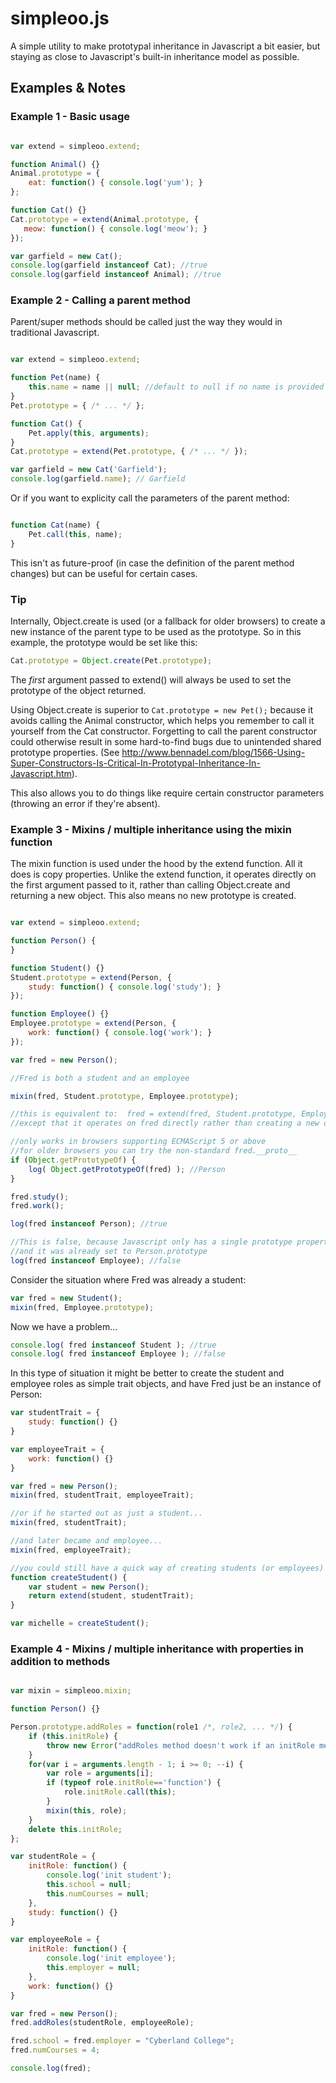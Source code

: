 # simpleoo.js #

A simple utility to make prototypal inheritance in Javascript a bit easier, but staying
as close to Javascript's built-in inheritance model as possible.

## Examples & Notes ##

### Example 1 - Basic usage ###

```js

var extend = simpleoo.extend;

function Animal() {}
Animal.prototype = {
	eat: function() { console.log('yum'); }
};

function Cat() {}
Cat.prototype = extend(Animal.prototype, {
   meow: function() { console.log('meow'); } 
});

var garfield = new Cat();
console.log(garfield instanceof Cat); //true
console.log(garfield instanceof Animal); //true
```

### Example 2 - Calling a parent method ###

Parent/super methods should be called just the way they would in traditional Javascript.

```js

var extend = simpleoo.extend;

function Pet(name) {
	this.name = name || null; //default to null if no name is provided
}
Pet.prototype = { /* ... */ };

function Cat() {
	Pet.apply(this, arguments);
}
Cat.prototype = extend(Pet.prototype, { /* ... */ });

var garfield = new Cat('Garfield');
console.log(garfield.name); // Garfield
```

Or if you want to explicity call the parameters of the parent method:

```js

function Cat(name) {
	Pet.call(this, name);
}
```

This isn't as future-proof (in case the definition of the parent method changes) but can be useful
for certain cases.


### Tip ###

Internally, Object.create is used (or a fallback for older browsers) to create a new instance of the
parent type to be used as the prototype. So in this example, the prototype would be set like this:

```js
Cat.prototype = Object.create(Pet.prototype);
```

The *first* argument passed to extend() will always be used to set the prototype of the object returned. 

Using Object.create is superior to ```Cat.prototype = new Pet();``` because it avoids calling the
Animal constructor, which helps you remember to call it yourself from the Cat constructor. Forgetting to call the
parent constructor could otherwise result in some hard-to-find bugs due to unintended shared prototype
properties. (See http://www.bennadel.com/blog/1566-Using-Super-Constructors-Is-Critical-In-Prototypal-Inheritance-In-Javascript.htm).

This also allows you to do things like require certain constructor parameters (throwing an error if they're absent).


### Example 3 - Mixins / multiple inheritance using the mixin function ###

The mixin function is used under the hood by the extend function. All it does is copy properties.
Unlike the extend function, it operates directly on the first argument passed to it, rather than calling
Object.create and returning a new object. This also means no new prototype is created. 

```js

var extend = simpleoo.extend;

function Person() {
}

function Student() {}
Student.prototype = extend(Person, {
	study: function() { console.log('study'); }
});

function Employee() {}
Employee.prototype = extend(Person, {
	work: function() { console.log('work'); }
});

var fred = new Person();

//Fred is both a student and an employee

mixin(fred, Student.prototype, Employee.prototype);

//this is equivalent to:  fred = extend(fred, Student.prototype, Employee.prototype);
//except that it operates on fred directly rather than creating a new object

//only works in browsers supporting ECMAScript 5 or above
//for older browsers you can try the non-standard fred.__proto__
if (Object.getPrototypeOf) {
	log( Object.getPrototypeOf(fred) ); //Person
}

fred.study();
fred.work();

log(fred instanceof Person); //true

//This is false, because Javascript only has a single prototype property,
//and it was already set to Person.prototype  
log(fred instanceof Employee); //false
```

Consider the situation where Fred was already a student:

```js
var fred = new Student();
mixin(fred, Employee.prototype);
```

Now we have a problem...

```js
console.log( fred instanceof Student ); //true
console.log( fred instanceof Employee ); //false
```

In this type of situation it might be better to create the student and employee roles as simple trait
objects, and have Fred just be an instance of Person:

```js
var studentTrait = {
	study: function() {}
}

var employeeTrait = {
	work: function() {}
}

var fred = new Person();
mixin(fred, studentTrait, employeeTrait);

//or if he started out as just a student...
mixin(fred, studentTrait);

//and later became and employee...
mixin(fred, employeeTrait); 

//you could still have a quick way of creating students (or employees) if that's something you needed to do a lot:
function createStudent() {
	var student = new Person();
	return extend(student, studentTrait);
}

var michelle = createStudent();
```

### Example 4 - Mixins / multiple inheritance with properties in addition to methods ###

```js

var mixin = simpleoo.mixin;

function Person() {}

Person.prototype.addRoles = function(role1 /*, role2, ... */) {
	if (this.initRole) {
		throw new Error("addRoles method doesn't work if an initRole method exists on the Person prototype");
	}
	for(var i = arguments.length - 1; i >= 0; --i) {
		var role = arguments[i];
		if (typeof role.initRole=='function') {
			role.initRole.call(this);
		}		
		mixin(this, role);
	}
	delete this.initRole;
};

var studentRole = {
	initRole: function() {
		console.log('init student');
		this.school = null;
		this.numCourses = null;
	},
	study: function() {}
}

var employeeRole = {
	initRole: function() {
		console.log('init employee');
		this.employer = null;
	},
	work: function() {}
}

var fred = new Person();
fred.addRoles(studentRole, employeeRole);

fred.school = fred.employer = "Cyberland College";
fred.numCourses = 4;

console.log(fred);

```